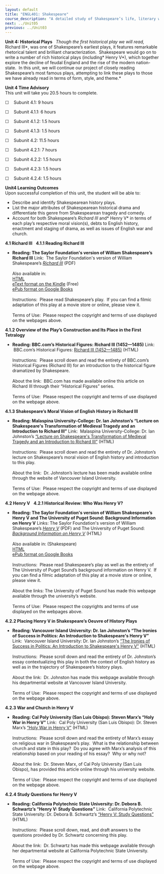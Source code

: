 ```yaml
---
layout: default
title: "ENGL401: Shakespeare"
course_description: "A detailed study of Shakespeare’s life, literary works, historical and philosophical contexts, and a close examination of his poetry and six of his major plays: A Midsummer Night’s Dream, Twelfth Night, Macbeth, Hamlet, Richard III and Henry V."
next: ../Unit05
previous: ../Unit03
---
```

**Unit 4: Historical Plays** <span id="4"></span> 
*Though the first historical play we will read,* Richard III*, was one
of Shakespeare’s earliest plays, it features remarkable rhetorical
talent and brilliant characterization.  Shakespeare would go on to write
a number of rich historical plays (including* Henry V*), which together
explore the decline of feudal England and the rise of the modern
nation-state.  In this unit, we will continue our project of closely
reading Shakespeare’s most famous plays, attempting to link these plays
to those we have already read in terms of form, style, and theme.*

**Unit 4 Time Advisory**  
This unit will take you 20.5 hours to complete.  
  
 ☐    Subunit 4.1: 9 hours  
  
 ☐    Subunit 4.1.1: 6 hours  
  
 ☐    Subunit 4.1.2: 1.5 hours  
  
 ☐    Subunit 4.1.3: 1.5 hours

☐    Subunit 4.2: 11.5 hours  
  
 ☐    Subunit 4.2.1: 7 hours  
  
 ☐    Subunit 4.2.2: 1.5 hours  
  
 ☐    Subunit 4.2.3: 1.5 hours  
  
 ☐    Subunit 4.2.4: 1.5 hours

**Unit4 Learning Outcomes**  
Upon successful completion of this unit, the student will be able to:

-   Describe and identify Shakespearean history plays.
-   List the major attributes of Shakespearean historical drama and
    differentiate this genre from Shakespearean tragedy and comedy.
-   Account for both Shakespeare’s *Richard III* and* Henry V* in terms
    of each play’s respective moral vision(s), debts to English history,
    enactment and staging of drama, as well as issues of English war and
    church.

**4.1 Richard III** <span id="4.1"></span> 
**4.1.1 Reading Richard III** <span id="4.1.1"></span> 
-   **Reading: The Saylor Foundation's version of William Shakespeare’s
    Richard III**
    Link:  The Saylor Foundation's version of William Shakespeare’s
    [*Richard
    III*](http://www.saylor.org/site/wp-content/uploads/2011/11/SAYLOR.ORG-ENGL401-RICHARD-III.pdf)
    (PDF)  
        
     Also available in:  
     [HTML](http://www.gutenberg.org/cache/epub/2257/pg2257.html)  
     [eText format on the
    Kindle](http://www.amazon.com/King-Richard-III-ebook/dp/B000JMLO4K/ref=sr_1_1?ie=UTF8&m=AG56TWVU5XWC2&s=digital-text&qid=1284389039&sr=1-1)
    (Free)  
     [ePub format on Google
    Books](http://books.google.com/books?id=B4cVAAAAYAAJ&printsec=frontcover&dq=Richard+III&hl=en&ei=rDiOTOHtHsOC8gaa852hDA&sa=X&oi=book_result&ct=result&resnum=2&ved=0CDMQ6AEwAQ#v=onepage&q&f=false)  
        
     Instructions:  Please read Shakespeare’s play.  If you can find a
    filmic adaptation of this play at a movie store or online, please
    view it.  
         
     Terms of Use:  Please respect the copyright and terms of use
    displayed on the webpages above.

**4.1.2 Overview of the Play’s Construction and Its Place in the First
Tetralogy** <span id="4.1.2"></span> 
-   **Reading: BBC.com’s Historical Figures: Richard III (1452—1485)**
    Link:  BBC.com’s Historical Figures: [Richard III
    (1452—1485)](http://www.bbc.co.uk/history/historic_figures/richard_iii_king.shtml) (HTML)  
        
     Instructions:  Please scroll down and read the entirety of
    BBC.com’s Historical Figures (Richard III) for an introduction to
    the historical figure dramatized by Shakespeare.    
          
     About the link:  BBC.com has made available online this article on
    Richard III through their “Historical Figures” series.    
        
     Terms of Use:  Please respect the copyright and terms of use
    displayed on the webpage above.

**4.1.3 Shakespeare’s Moral Vision of English History in Richard III**
<span id="4.1.3"></span> 
-   **Reading: Malaspina University-College: Dr. Ian Johnston’s “Lecture
    on Shakespeare's Transformation of Medieval Tragedy and an
    Introduction to Richard III”**
    Link:  Malaspina University-College: Dr. Ian Johnston’s [“Lecture on
    Shakespeare's Transformation of Medieval Tragedy and an Introduction
    to Richard
    III”](http://records.viu.ca/%7Ejohnstoi/eng366/lectures/lecture1b.htm)
    (HTML)  
        
     Instructions:  Please scroll down and read the entirety of Dr.
    Johnston’s lecture on Shakespeare’s moral vision of English history
    and introduction to this play.    
          
     About the link:  Dr. Johnston’s lecture has been made available
    online through the website of Vancouver Island University.     
        
     Terms of Use:  Please respect the copyright and terms of use
    displayed on the webpage above.

**4.2 Henry V** <span id="4.2"></span> 
**4.2.1 Historical Review: Who Was Henry V?** <span id="4.2.1"></span> 
-   **Reading: The Saylor Foundation's version of William Shakespeare’s
    Henry V and The University of Puget Sound: Background Information on
    Henry V**
    Links: The Saylor Foundation's version of William Shakespeare’s
    [*Henry
    V*](http://www.saylor.org/site/wp-content/uploads/2011/11/SAYLOR.ORG-ENGL401-HENRY-V.pdf)
    (PDF) and The University of Puget Sound: [*Background Information on
    Henry
    V*](http://library.ups.edu/instruct/ricig/henryv/index.htm) (HTML)  
        
     Also available in: (Shakespeare)  
     [HTML](http://www.gutenberg.org/cache/epub/1521/pg1521.html)  
     [ePub format on Google
    Books](http://books.google.com/books?id=QM89AAAAYAAJ&printsec=frontcover&dq=Henry+V&hl=en&ei=rTmOTPrWEYP58Abp14j2Cw&sa=X&oi=book_result&ct=result&resnum=2&ved=0CDIQ6AEwAQ#v=onepage&q&f=false)  
        
     Instructions:  Please read Shakespeare’s play as well as the
    entirety of The University of Puget Sound’s background information
    on Henry V.  If you can find a filmic adaptation of this play at a
    movie store or online, please view it.   
        
     About the links: The University of Puget Sound has made this
    webpage available through the university’s website.    
        
     Terms of Use:  Please respect the copyrights and terms of use
    displayed on the webpages above.

**4.2.2 Placing Henry V in Shakespeare’s Oeuvre of History Plays** <span
id="4.2.2"></span> 
-   **Reading: Vancouver Island University: Dr. Ian Johnston’s “The
    Ironies of Success in Politics: An Introduction to Shakespeare's
    Henry V”**
    Link:  Vancouver Island University: Dr. Ian Johnston’s [“The Ironies
    of Success in Politics: An Introduction to Shakespeare's Henry
    V”](http://records.viu.ca/%7Ejohnstoi/eng366/lectures/henry5.htm)
    (HTML)  
        
     Instructions:  Please scroll down and read the entirety of Dr.
    Johnston’s essay contextualizing this play in both the context of
    English history as well as in the trajectory of Shakespeare’s
    history plays.    
          
     About the link:  Dr. Johnston has made this webpage available
    through his departmental website at Vancouver Island University.    
        
     Terms of Use:  Please respect the copyright and terms of use
    displayed on the webpage above.

**4.2.3 War and Church in Henry V** <span id="4.2.3"></span> 
-   **Reading: Cal Poly University (San Luis Obispo): Steven Marx’s
    “Holy War in Henry V”**
    Link:  Cal Poly University (San Luis Obispo): Dr. Steven Marx’s
    [“Holy War in Henry
    V”](http://cla.calpoly.edu/%7Esmarx/Publications/henry.html) (HTML)  
        
     Instructions:  Please scroll down and read the entirety of Marx’s
    essay on religious war in Shakespeare’s play.  What is the
    relationship between church and state in this play?  Do you agree
    with Marx’s analysis of this relationship based on your reading of
    his essay?  Why or why not?    
          
     About the link:  Dr. Steven Marx, of Cal Poly University (San Luis
    Obispo), has provided this article online through his university
    website.    
        
     Terms of Use:  Please respect the copyright and terms of use
    displayed on the webpage above.

**4.2.4 Study Questions for Henry V** <span id="4.2.4"></span> 
-   **Reading: California Polytechnic State University: Dr. Debora B.
    Schwartz’s “Henry V: Study Questions”**
    Link:  California Polytechnic State University: Dr. Debora B.
    Schwartz’s [“Henry V: Study
    Questions”](http://cla.calpoly.edu/%7Edschwart/engl339/hv.html)
    (HTML)  
        
     Instructions:  Please scroll down, read, and draft answers to the
    questions provided by Dr. Schwartz concerning this play.    
          
     About the link:  Dr. Schwartz has made this webpage available
    through her departmental website at California Polytechnic State
    University.    
        
     Terms of Use:  Please respect the copyright and terms of use
    displayed on the webpage above.


